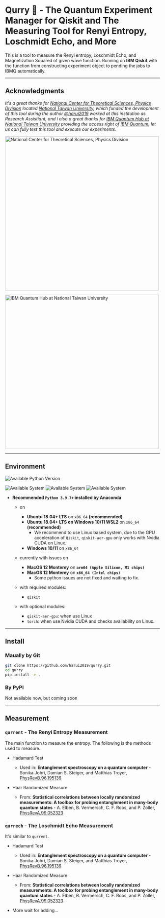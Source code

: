 # Qurry 🍛 - The Quantum Experiment Manager for Qiskit and The Measuring Tool for Renyi Entropy, Loschmidt Echo, and More


This is a tool to measure the Renyi entropy, Loschmidt Echo, and Magnetization Squared of given wave function. Running on **IBM Qiskit** with the function from constructing experiment object to pending the jobs to IBMQ automatically.

---

## Acknowledgments

_It's a great thanks for [National Center for Theoretical Sciences, Physics Division](https://phys.ncts.ntu.edu.tw/) located [National Taiwan University](https://www.ntu.edu.tw/), which funded the development of this tool during the author [@harui2019](https://github.com/harui2019/) worked at this institution as Research Assistiant, and i also a great thanks for [IBM Quantum Hub at National Taiwan University](https://quantum.ntu.edu.tw/) providing the access right of [IBM Quantum](https://quantum-computing.ibm.com/), let us can fully test this tool and execute our experiments._

<p><img src="https://phys.ncts.ntu.edu.tw/uploads/site/site_logo/607fe6dd1d41c87eae000023/logo橘_網頁2.png" alt="National Center for Theoretical Sciences, Physics Division" width="500" ></p>
<p><img src="https://quantum.ntu.edu.tw/wp-content/uploads/elementor/thumbs/NTU-IBMQ_LOGO1-p9ym8ap0ujw64l3clhzokyfcks6gk8jqq8h148kjk6.png" alt="IBM Quantum Hub at National Taiwan University" width="500"></p>

---

## Environment

![Available Python Version](https://img.shields.io/badge/Python-3.9_|_3.10_|_3.11-blue?logo=python&logoColor=white)

![Available System](https://img.shields.io/badge/Ubuntu-18.04+-purple?logo=Ubuntu&logoColor=white) ![Available System](https://img.shields.io/badge/Ubuntu_on_Windows_WSL-18.04+-purple?logo=Ubuntu&logoColor=white) ![Available System](https://img.shields.io/badge/Windows-10_|_11-purple?logo=Windows&logoColor=white)

- **Recommended `Python 3.9.7+` installed by Anaconda**
  - on
    - **Ubuntu 18.04+ LTS** on `x86_64` **(recommended)**
    - **Ubuntu 18.04+ LTS on Windows 10/11 WSL2** on `x86_64` **(recommended)**
      - We recommend to use Linux based system, due to the GPU acceleration of `Qiskit`, `qiskit-aer-gpu` only works with Nvidia CUDA on Linux.
    - **Windows 10/11** on `x86_64`

  - currently with issues on
    - **MacOS 12 Monterey** on **`arm64 (Apple Silicon, M1 chips)`**
    - **MacOS 12 Monterey** on **`x86_64 (Intel chips)`**
      - Some python issues are not fixed and waiting to fix.

  - with required modules:
    - `qiskit`

  - with optional modules:
    - `qiskit-aer-gpu`: when use Linux
    - `torch`: when use Nvidia CUDA and checks availability on Linux.

---

## Install

### Maually by Git

```bash
git clone https://github.com/harui2019/qurry.git
cd qurry
pip install -e .
```

### By PyPI

Not available now, but coming soon

---

## Measurement

### `qurrent` - The Renyi Entropy Measurement

The main function to measure the entropy.
The following is the methods used to measure.

- Hadamard Test
  - Used in:
    **Entanglement spectroscopy on a quantum computer** - Sonika Johri, Damian S. Steiger, and Matthias Troyer, [PhysRevB.96.195136](https://doi.org/10.1103/PhysRevB.96.195136)

- Haar Randomized Measure
  - From:
    **Statistical correlations between locally randomized measurements: A toolbox for probing entanglement in many-body quantum states** - A. Elben, B. Vermersch, C. F. Roos, and P. Zoller, [PhysRevA.99.052323](https://doi.org/10.1103/PhysRevA.99.052323)

### `qurrech` - The Loschmidt Echo Measurement

It's similar to `qurrent`.

- Hadamard Test
  - Used in:
    **Entanglement spectroscopy on a quantum computer** - Sonika Johri, Damian S. Steiger, and Matthias Troyer, [PhysRevB.96.195136](https://doi.org/10.1103/PhysRevB.96.195136)

- Haar Randomized Measure
  - From:
    **Statistical correlations between locally randomized measurements: A toolbox for probing entanglement in many-body quantum states** - A. Elben, B. Vermersch, C. F. Roos, and P. Zoller, [PhysRevA.99.052323](https://doi.org/10.1103/PhysRevA.99.052323)

<!-- ### `qurmagsq` - The Magnetization Squared

- Magnetization Squared

### `qurstrop` - The String Operators

- String Operators
  - Used in:
    **Crossing a topological phase transition with a quantum computer** - Smith, Adam and Jobst, Bernhard and Green, Andrew G. and Pollmann, Frank, [PhysRevResearch.4.L022020](https://link.aps.org/doi/10.1103/PhysRevResearch.4.L022020) -->

- More wait for adding...